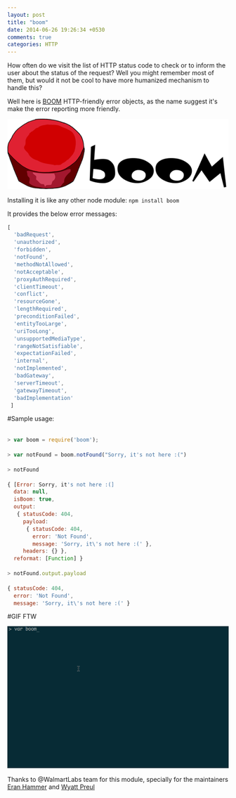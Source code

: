 ```yaml
---
layout: post
title: "boom"
date: 2014-06-26 19:26:34 +0530
comments: true
categories: HTTP
---
```


How often do we visit the list of HTTP status code to check or to inform the user about the status of the request? Well you might remember most of them, but would it not be cool to have more humanized mechanism to handle this?

Well here is [BOOM](https://www.npmjs.org/package/boom) HTTP-friendly error objects, as the name suggest it's make the error reporting more friendly.


![](/images/boom/boom.png)

Installing it is like any other node module: `npm install boom`

It provides the below error messages:

```javascript
[ 
  'badRequest',
  'unauthorized',
  'forbidden',
  'notFound',
  'methodNotAllowed',
  'notAcceptable',
  'proxyAuthRequired',
  'clientTimeout',
  'conflict',
  'resourceGone',
  'lengthRequired',
  'preconditionFailed',
  'entityTooLarge',
  'uriTooLong',
  'unsupportedMediaType',
  'rangeNotSatisfiable',
  'expectationFailed',
  'internal',
  'notImplemented',
  'badGateway',
  'serverTimeout',
  'gatewayTimeout',
  'badImplementation' 
 ]
```

#Sample usage:

```javascript

> var boom = require('boom');

> var notFound = boom.notFound("Sorry, it's not here :(")

> notFound 

{ [Error: Sorry, it's not here :(]
  data: null,
  isBoom: true,
  output: 
   { statusCode: 404,
     payload: 
      { statusCode: 404,
        error: 'Not Found',
        message: 'Sorry, it\'s not here :(' },
     headers: {} },
  reformat: [Function] }

> notFound.output.payload

{ statusCode: 404,
  error: 'Not Found',
  message: 'Sorry, it\'s not here :(' }
```

#GIF FTW

![](/images/boom/boom.gif)


Thanks to @WalmartLabs team for this module, specially for the maintainers [Eran Hammer](http://hueniverse.com) and [Wyatt Preul](http://jsgeek.com)

